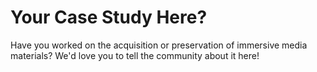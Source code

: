 # Your Case Study Here?

Have you worked on the acquisition or preservation of immersive media materials? We'd love you to tell the community about it here!&#x20;
